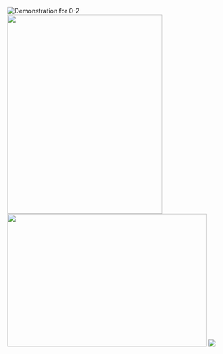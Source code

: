 ![Demonstration for 0-2](https://j.gifs.com/P7o3wy.gif)
<img src=https://j.gifs.com/GvO3jK.gif width="350" height="450"/>
<img src=https://j.gifs.com/p8vyMQ.gif width="450" height="300"/>
<img src=https://miro.medium.com/max/2030/1*QrEcumVTnMsFOVwZUtKsPg.jpeg />
